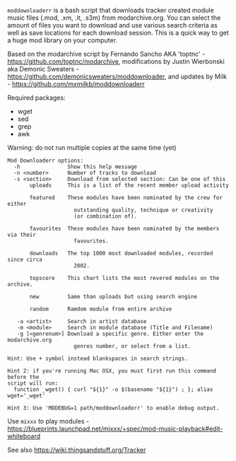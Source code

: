 `moddownloaderr` is a bash script that downloads tracker created module music files (.mod, .xm, .it, .s3m) from modarchive.org. You can select the amount of files you want to download and use various search criteria as well as save locations for each download session. This is a quick way to get a huge mod library on your computer.

Based on the modarchive script by Fernando Sancho AKA 'toptnc' - https://github.com/toptnc/modarchive, modifications by Justin Wierbonski aka Demonic Sweaters - https://github.com/demonicsweaters/moddownloader, and updates by Milk - https://github.com/mxmilkb/moddownloaderr

Required packages:
* wget
* sed
* grep
* awk

Warning: do not run multiple copies at the same time (yet)

```
Mod Downloaderr options:
  -h               Show this help message
  -n <number>      Number of tracks to download
  -s <section>     Download from selected section: Can be one of this
       uploads     This is a list of the recent member upload activity
       
       featured    These modules have been nominated by the crew for either
                     outstanding quality, technique or creativity
                     (or combination of).
		     
       favourites  These modules have been nominated by the members via their
                     favourites.
		     
       downloads   The top 1000 most downloaded modules, recorded since circa
                     2002.
		     
       topscore    This chart lists the most revered modules on the archive.
       
       new         Same than uploads but using search engine
       
       random      Ramdom module from entire archive
       
   -a <artist>     Search in artist database
   -m <module>     Search in module database (Title and Filename)
   -g [<genrenum>] Download a specific genre. Either enter the modarchive.org
                     genres number, or select from a list.

Hint: Use + symbol instead blankspaces in search strings.

Hint 2: if you're running Mac OSX, you must first run this command before the
script will run:
  function _wget() { curl "${1}" -o $(basename "${1}") ; }; alias wget='_wget'
  
Hint 3: Use 'MDDEBUG=1 path/moddownloaderr' to enable debug output.
```

Use `mixxx` to play modules - https://blueprints.launchpad.net/mixxx/+spec/mod-music-playback#edit-whiteboard

See also https://wiki.thingsandstuff.org/Tracker
